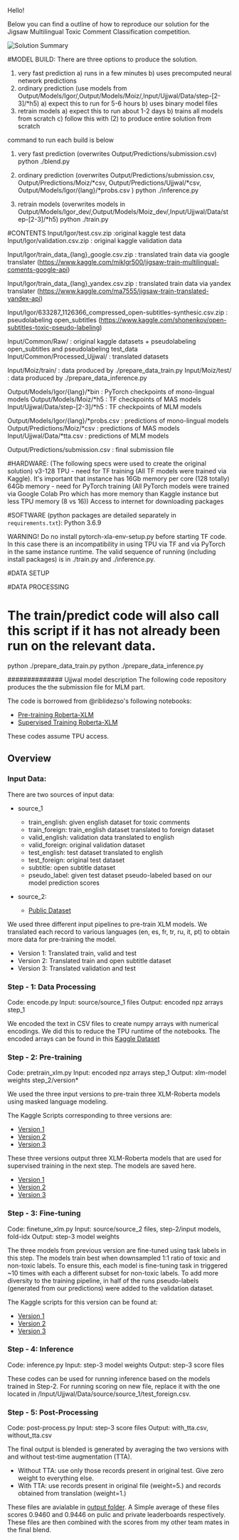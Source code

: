 Hello!

Below you can find a outline of how to reproduce our solution for the Jigsaw Multilingual Toxic Comment Classification competition.

![Solution Summary](https://github.com/moizsaifee/kaggle-jigsaw-multilingual-toxic-comment-classification-3rd-place-solution/blob/master/img/1.png)


#MODEL BUILD: There are three options to produce the solution.
1) very fast prediction
    a) runs in a few minutes
    b) uses precomputed neural network predictions
2) ordinary prediction (use models from Output/Models/Igor/,Output/Models/Moiz/,Input/Ujjwal/Data/step-[2-3]/*h5)
    a) expect this to run for 5-6 hours
    b) uses binary model files
3) retrain models
    a) expect this to run about 1-2 days
    b) trains all models from scratch
    c) follow this with (2) to produce entire solution from scratch

command to run each build is below
1) very fast prediction (overwrites Output/Predictions/submission.csv)
python ./blend.py

2) ordinary prediction (overwrites Output/Predictions/submission.csv, Output/Predictions/Moiz/*csv, Output/Predictions/Ujjwal/*csv, Output/Models/Igor/{lang}/*probs.csv )
python ./inference.py

3) retrain models (overwrites models in Output/Models/Igor_dev/,Output/Models/Moiz_dev/,Input/Ujjwal/Data/step-[2-3]/*h5)
python ./train.py



#CONTENTS
Input/Igor/test.csv.zip       :original kaggle test data
Input/Igor/validation.csv.zip         : original kaggle validation data

Input/Igor/train_data_{lang}_google.csv.zip : translated train data via google translater (https://www.kaggle.com/miklgr500/jigsaw-train-multilingual-coments-google-api)

Input/Igor/train_data_{lang}_yandex.csv.zip : translated train data via yandex translater (https://www.kaggle.com/ma7555/jigsaw-train-translated-yandex-api)

Input/Igor/633287_1126366_compressed_open-subtitles-synthesic.csv.zip : pseudolabeling open_subtitles (https://www.kaggle.com/shonenkov/open-subtitles-toxic-pseudo-labeling)


Input/Common/Raw/ : original kaggle datasets + pseudolabeling open_subtitles and pseudolabeling test_data
Input/Common/Processed_Ujjwal/ : translated datasets


Input/Moiz/train/ : data produced by ./prepare_data_train.py
Input/Moiz/test/ : data produced by ./prepare_data_inference.py


Output/Models/Igor/{lang}/*bin : PyTorch checkpoints of mono-lingual models 
Output/Models/Moiz/*h5 : TF checkpoints of MAS models
Input/Ujjwal/Data/step-[2-3]/*h5 : TF checkpoints of MLM models

Output/Models/Igor/{lang}/*probs.csv : predictions of mono-lingual models
Output/Predictions/Moiz/*csv : predictions of MAS models 
Input/Ujjwal/Data/*tta.csv : predictions of MLM models 

Output/Predictions/submission.csv : final submission file



#HARDWARE: (The following specs were used to create the original solution)
v3-128 TPU - need for TF training (All TF models were trained via Kaggle). It's important that instance has 16Gb memory per core (128 totally)
64Gb memory - need for PyTorch training (All PyTorch models were trained via Google Colab Pro which has more memory than Kaggle instance but less TPU memory (8 vs 16))
Access to internet for downloading packages


#SOFTWARE (python packages are detailed separately in `requirements.txt`):
Python 3.6.9


WARNING! Do no install pytorch-xla-env-setup.py before starting TF code. In this case there is an incompatibility in using TPU via TF and via PyTorch in the same instance runtime. The valid sequence of running (including install packages) is in ./train.py and ./inference.py.


#DATA SETUP


#DATA PROCESSING
# The train/predict code will also call this script if it has not already been run on the relevant data.
python ./prepare_data_train.py
python ./prepare_data_inference.py






############## Ujjwal model description
The following code repository produces the the submission file for MLM part.

The code is borrowed from @riblidezso's following notebooks:

- [Pre-training Roberta-XLM](https://www.kaggle.com/riblidezso/finetune-xlm-roberta-on-jigsaw-test-data-with-mlm)
- [Supervised Training Roberta-XLM](https://www.kaggle.com/riblidezso/train-from-mlm-finetuned-xlm-roberta-large)

These codes assume TPU access.


## Overview

### Input Data:

There are two sources of input data:

- source_1
	- train_english: given english dataset for toxic comments
	- train_foreign: train_english dataset translated to foreign dataset
	- valid_english: validation data translated to english
	- valid_foreign: original validation dataset
	- test_english: test dataset translated to english
	- test_foreign: original test dataset
	- subtitle: open subtitle dataset 
	- pseudo_label: given test dataset pseudo-labeled based on our model prediction scores

- source_2:
	- [Public Dataset](https://www.kaggle.com/miklgr500/jigsaw-train-multilingual-coments-google-api)

We used three different input pipelines to pre-train XLM models. We translated each record to various languages (en, es, fr, tr, ru, it, pt) to obtain more data for pre-training the model.

- Version 1: Translated train, valid and test
- Version 2: Translated train and open subtitle dataset 
- Version 3: Translated validation and test

### Step - 1: Data Processing

Code: encode.py
Input: source/source_1 files
Output: encoded npz arrays step_1

We encoded the text in CSV files to create numpy arrays with numerical encodings. We did this to reduce the TPU runtime of the notebooks. The encoded arrays can be found in this [Kaggle Dataset](https://www.kaggle.com/brightertiger/jigsawencode)

### Step - 2: Pre-training

Code: pretrain_xlm.py
Input: encoded npz arrays step_1
Output: xlm-model weights step_2/version*

We used the three input versions to pre-train three XLM-Roberta models using masked language modeling. 

The Kaggle Scripts corresponding to three versions are:
- [Version 1](https://www.kaggle.com/brightertiger/finetune-xlm-roberta-on-jigsaw-test-data-with-mlm?scriptVersionId=35754034)
- [Version 2](https://www.kaggle.com/brightertiger/finetune-xlm-roberta-on-jigsaw-test-data-with-mlm?scriptVersionId=35762322)
- [Version 3](https://www.kaggle.com/brightertiger/finetune-xlm-roberta-on-jigsaw-test-data-with-mlm?scriptVersionId=35904862)

These three versions output three XLM-Roberta models that are used for supervised training in the next step. The models are saved here.

- [Version 1](https://www.kaggle.com/brightertiger/mlmv1)
- [Version 2](https://www.kaggle.com/brightertiger/mlmv2)
- [Version 3](https://www.kaggle.com/brightertiger/mlmv3)

### Step - 3: Fine-tuning

Code: finetune_xlm.py
Input: source/source_2 files, step-2/input models, fold-idx
Output: step-3 model weights

The three models from previous version are fine-tuned using task labels in this step. The models train best when downsampled 1:1 ratio of toxic and non-toxic labels. To ensure this, each model is fine-tuning task in triggered ~10 times with each a different subset for non-toxic labels. To add more diversity to the training pipeline, in half of the runs pseudo-labels (generated from our predictions) were added to the validation dataset. 

The Kaggle scripts for this version can be found at:

- [Version 1](https://www.kaggle.com/brightertiger/mlm-v1-code)
- [Version 2](https://www.kaggle.com/brightertiger/mlm-v2-code)
- [Version 3](https://www.kaggle.com/brightertiger/mlm-v3-code)

### Step - 4: Inference

Code: inference.py
Input: step-3 model weights
Output: step-3 score files

These codes can be used for running inference based on the models trained in Step-2. For running scoring on new file, replace it with the one located in /Input/Ujjwal/Data/source/source_1/test_foreign.csv.

### Step - 5: Post-Processing

Code: post-process.py
Input: step-3 score files
Output: with_tta.csv, without_tta.csv

The final output is blended is generated by averaging the two versions with and without test-time augmentation (TTA).

- Without TTA: use only those records present in original test. Give zero weight to everything else.
- With TTA: use records present in original file (weight=5.) and records obtained from translation (weight=1.)

These files are avialable in [output folder](Output/Predictions/Ujjwal). A Simple average of these files scores 0.9460 and 0.9446 on pulic and private leaderboards respectively. These files are then combined with the scores from my other team mates in the final blend.






